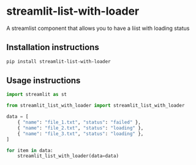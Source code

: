# streamlit-list-with-loader

A streamlist component that allows you to have a liist with loading status

## Installation instructions 

```sh
pip install streamlit-list-with-loader
```

## Usage instructions

```python
import streamlit as st

from streamlit_list_with_loader import streamlit_list_with_loader

data = [
    { "name": "file_1.txt", "status": "failed" },
    { "name": "file_2.txt", "status": "loading" },
    { "name": "file_3.txt", "status": "loading" },
]

for item in data:
    streamlit_list_with_loader(data=data)
```